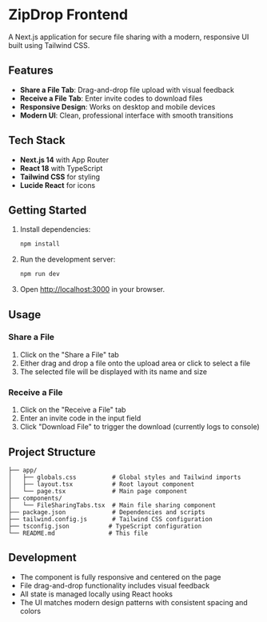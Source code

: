 # ZipDrop Frontend

A Next.js application for secure file sharing with a modern, responsive UI built using Tailwind CSS.

## Features

- **Share a File Tab**: Drag-and-drop file upload with visual feedback
- **Receive a File Tab**: Enter invite codes to download files
- **Responsive Design**: Works on desktop and mobile devices
- **Modern UI**: Clean, professional interface with smooth transitions

## Tech Stack

- **Next.js 14** with App Router
- **React 18** with TypeScript
- **Tailwind CSS** for styling
- **Lucide React** for icons

## Getting Started

1. Install dependencies:
   ```bash
   npm install
   ```

2. Run the development server:
   ```bash
   npm run dev
   ```

3. Open [http://localhost:3000](http://localhost:3000) in your browser.

## Usage

### Share a File
1. Click on the "Share a File" tab
2. Either drag and drop a file onto the upload area or click to select a file
3. The selected file will be displayed with its name and size

### Receive a File
1. Click on the "Receive a File" tab
2. Enter an invite code in the input field
3. Click "Download File" to trigger the download (currently logs to console)

## Project Structure

```
├── app/
│   ├── globals.css          # Global styles and Tailwind imports
│   ├── layout.tsx           # Root layout component
│   └── page.tsx             # Main page component
├── components/
│   └── FileSharingTabs.tsx  # Main file sharing component
├── package.json             # Dependencies and scripts
├── tailwind.config.js       # Tailwind CSS configuration
├── tsconfig.json           # TypeScript configuration
└── README.md               # This file
```

## Development

- The component is fully responsive and centered on the page
- File drag-and-drop functionality includes visual feedback
- All state is managed locally using React hooks
- The UI matches modern design patterns with consistent spacing and colors
